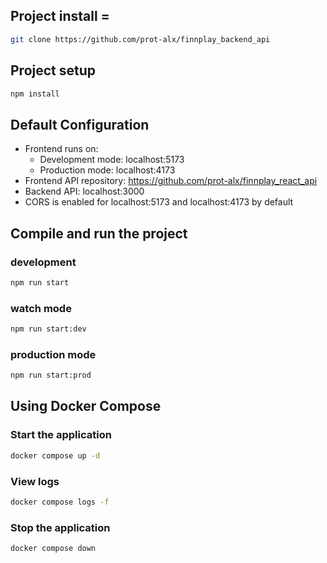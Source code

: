 ## Project install =
```bash
git clone https://github.com/prot-alx/finnplay_backend_api
```

## Project setup
```bash
npm install
```

## Default Configuration
- Frontend runs on:
  - Development mode: localhost:5173
  - Production mode: localhost:4173
- Frontend API repository: https://github.com/prot-alx/finnplay_react_api
- Backend API: localhost:3000
- CORS is enabled for localhost:5173 and localhost:4173 by default

## Compile and run the project

### development
```bash
npm run start
```

### watch mode
```bash
npm run start:dev
```

### production mode
```bash
npm run start:prod
```

## Using Docker Compose
### Start the application
```bash
docker compose up -d
```
### View logs
```bash
docker compose logs -f
```

### Stop the application
```bash
docker compose down
```
